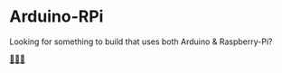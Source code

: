 # Arduino-RPi
Looking for something to build that uses both Arduino & Raspberry-Pi?

<a class="bmc-button" target="_blank" href="https://www.buymeacoffee.com/0VwL8fH6p">🍺🍺🍺</a>
